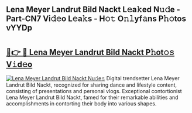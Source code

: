 ## Lena Meyer Landrut Bild Nackt L𝚎a𝚔ed N𝚞𝚍e - Part-CN7 Vi𝚍𝚎o L𝚎a𝚔s - H𝚘𝚝 O𝚗𝚕yf𝚊ns P𝚑𝚘tos vYYDp

# <h2><a href="http://kf6rqi.oniu.top/?m=Lena+Meyer+Landrut+Bild+Nackt">🔗👉 🔴 Lena Meyer Landrut Bild Nackt P𝚑ot𝚘𝚜 V𝚒d𝚎o</a></h2>

[![Lena Meyer Landrut Bild Nackt Nu𝚍e𝚜](https://i.imgur.com/0qMVB7G.gif)](http://kf6rqi.oniu.top/?m=Lena+Meyer+Landrut+Bild+Nackt)
Digital trendsetter Lena Meyer Landrut Bild Nackt, recognized for sharing dance and lifestyle content, consisting of presentations and personal vlogs. Exceptional contortionist Lena Meyer Landrut Bild Nackt, famed for their remarkable abilities and accomplishments in contorting their body into various shapes.  
